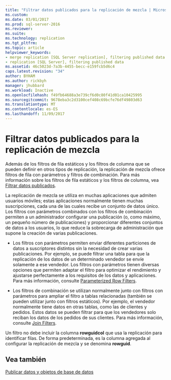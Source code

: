 ```yaml
---
title: "Filtrar datos publicados para la replicación de mezcla | Microsoft Docs"
ms.custom: 
ms.date: 03/01/2017
ms.prod: sql-server-2016
ms.reviewer: 
ms.suite: 
ms.technology: replication
ms.tgt_pltfrm: 
ms.topic: article
helpviewer_keywords:
- merge replication [SQL Server replication], filtering published data
- replication [SQL Server], filtering published data
ms.assetid: 46c5023d-7a3b-4455-becc-e159fcb5d6c4
caps.latest.revision: "34"
author: BYHAM
ms.author: rickbyh
manager: jhubbard
ms.workload: Inactive
ms.openlocfilehash: f49fb64688a3e739cf6d0c80f41d01ca10425995
ms.sourcegitcommit: 9678eba3c2d3100cef408c69bcfe76df49803d63
ms.translationtype: MT
ms.contentlocale: es-ES
ms.lasthandoff: 11/09/2017
---
```

# <a name="filter-published-data-for-merge-replication"></a>Filtrar datos publicados para la replicación de mezcla
  Además de los filtros de fila estáticos y los filtros de columna que se pueden definir en otros tipos de replicación, la replicación de mezcla ofrece filtros de fila con parámetros y filtros de combinación. Para más información sobre los filtros de fila estáticos y los filtros de columna, vea [Filtrar datos publicados](../../../relational-databases/replication/publish/filter-published-data.md).  
  
 La replicación de mezcla se utiliza en muchas aplicaciones que admiten usuarios móviles; estas aplicaciones normalmente tienen muchas suscripciones, cada una de las cuales recibe un conjunto de datos único. Los filtros con parámetros combinados con los filtros de combinación permiten a un administrador configurar una publicación (o, como máximo, un pequeño número de publicaciones) y proporcionar diferentes conjuntos de datos a los usuarios, lo que reduce la sobrecarga de administración que supone la creación de varias publicaciones.  
  
-   Los filtros con parámetros permiten enviar diferentes particiones de datos a suscriptores distintos sin la necesidad de crear varias publicaciones. Por ejemplo, se puede filtrar una tabla para que la replicación de los datos de un determinado vendedor se envíe solamente a ese vendedor. Los filtros con parámetros tienen diversas opciones que permiten adaptar el filtro para optimizar el rendimiento y ajustarse perfectamente a los requisitos de los datos y aplicaciones. Para más información, consulte [Parameterized Row Filters](../../../relational-databases/replication/merge/parameterized-filters-parameterized-row-filters.md).  
  
-   Los filtros de combinación se utilizan normalmente junto con filtros con parámetros para ampliar el filtro a tablas relacionadas (también se pueden utilizar junto con filtros estáticos). Por ejemplo, el vendedor normalmente tiene datos en otras tablas, como las de clientes y pedidos. Estos datos se pueden filtrar para que los vendedores solo reciban los datos de los pedidos de sus clientes. Para más información, consulte [Join Filters](../../../relational-databases/replication/merge/join-filters.md).  
  
 Un filtro no debe incluir la columna **rowguidcol** que usa la replicación para identificar filas. De forma predeterminada, es la columna agregada al configurar la replicación de mezcla y se denomina **rowguid**.  
  
## <a name="see-also"></a>Vea también  
 [Publicar datos y objetos de base de datos](../../../relational-databases/replication/publish/publish-data-and-database-objects.md)  
  
  
